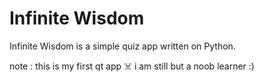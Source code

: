 # Infinite Wisdom

Infinite Wisdom is a simple quiz app written on Python.

note : this is my first qt app ☠️ i am still but a noob learner :)
